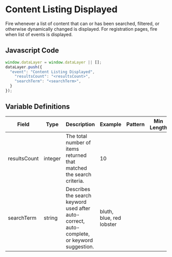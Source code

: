 # Content Listing Displayed

Fire whenever a list of content that can or has been searched, filtered, or otherwise dynamically changed is displayed. For registration pages, fire when list of events is displayed.

## Javascript Code

```js
window.dataLayer = window.dataLayer || [];
dataLayer.push({
  "event": "Content Listing Displayed",
    "resultsCount": "<resultsCount>",
    "searchTerm": "<searchTerm>",
  }
});
```

## Variable Definitions

|Field|Type|Description|Example|Pattern|Min Length|Max Length|Minimum|Maximum|Multiple Of|
| --- | --- | --- | --- | --- | --- | --- | --- | --- | --- |
|resultsCount|integer|The total number of items returned that matched the search criteria.|10|
|searchTerm|string|Describes the search keyword used after auto-correct, auto-complete, or keyword suggestion.|bluth, blue, red lobster|
